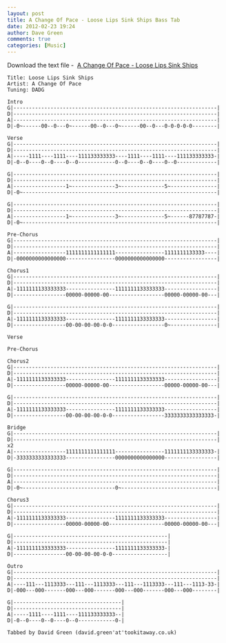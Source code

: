 ```yaml
---
layout: post
title: A Change Of Pace - Loose Lips Sink Ships Bass Tab
date: 2012-02-23 19:24
author: Dave Green
comments: true
categories: [Music]
---
```

Download the text file -  [A Change Of Pace - Loose Lips Sink Ships](../assets/music/tabs/LLSS.txt)

    Title: Loose Lips Sink Ships
    Artist: A Change Of Pace
    Tuning: DADG

    Intro
    G|------------------------------------------------------------------|
    D|------------------------------------------------------------------|
    A|------------------------------------------------------------------|
    D|-0~------00--0---0~------00--0---0~------00--0---0-0-0-0-0--------|

    Verse
    G|------------------------------------------------------------------|
    D|------------------------------------------------------------------|
    A|-----1111----1111----111133333333----1111----1111----111133333333-|
    D|-0--0----0--0----0--0------------0--0----0--0----0--0-------------|

    G|------------------------------------------------------------------|
    D|------------------------------------------------------------------|
    A|-----------------1~--------------3~--------------5~---------------|
    D|-0~---------------------------------------------------------------|

    G|------------------------------------------------------------------|
    D|------------------------------------------------------------------|
    A|-----------------1~--------------3~--------------5~------87787787-|
    D|-0~---------------------------------------------------------------|

    Pre-Chorus
    G|------------------------------------------------------------------|
    D|------------------------------------------------------------------|
    A|-----------------1111111111111111----------------1111111133333----|
    D|-0000000000000000----------------0000000000000000-----------------|

    Chorus1
    G|------------------------------------------------------------------|
    D|------------------------------------------------------------------|
    A|-1111111133333333----------------1111111133333333-----------------|
    D|-----------------00000-00000-00------------------00000-00000-00---|

    G|------------------------------------------------------------------|
    D|------------------------------------------------------------------|
    A|-1111111133333333----------------1111111133333333-----------------|
    D|-----------------00-00-00-00-0-0-----------------0~---------------|

    Verse

    Pre-Chorus

    Chorus2
    G|------------------------------------------------------------------|
    D|------------------------------------------------------------------|
    A|-1111111133333333----------------1111111133333333-----------------|
    D|-----------------00000-00000-00------------------00000-00000-00---|

    G|------------------------------------------------------------------|
    D|------------------------------------------------------------------|
    A|-1111111133333333----------------1111111133333333-----------------|
    D|-----------------00-00-00-00-0-0-----------------3333333333333333-|

    Bridge
    G|------------------------------------------------------------------|
    D|------------------------------------------------------------------| x2
    A|-----------------1111111111111111----------------1111111133333333-|
    D|-3333333333333333----------------0000000000000000-----------------|

    G|------------------------------------------------------------------|
    D|------------------------------------------------------------------|
    A|------------------------------------------------------------------|
    D|-0~------------------------------0~-------------------------------|

    Chorus3
    G|------------------------------------------------------------------|
    D|------------------------------------------------------------------|
    A|-1111111133333333----------------1111111133333333-----------------|
    D|-----------------00000-00000-00------------------00000-00000-00---|

    G|--------------------------------------------------|
    D|--------------------------------------------------|
    A|-1111111133333333----------------1111111133333333-|
    D|-----------------00-00-00-00-0-0------------------|

    Outro
    G|------------------------------------------------------------------|
    D|------------------------------------------------------------------|
    A|----111---1113333---111---1113333---111---1113333---111---1113-33-|
    D|-000---000-------000---000-------000---000-------000---000--------|

    G|-----------------------------------|
    D|-----------------------------------|
    A|-----1111----1111----111133333333--|
    D|-0--0----0--0----0--0------------0-|

    Tabbed by David Green (david.green'at'tookitaway.co.uk)